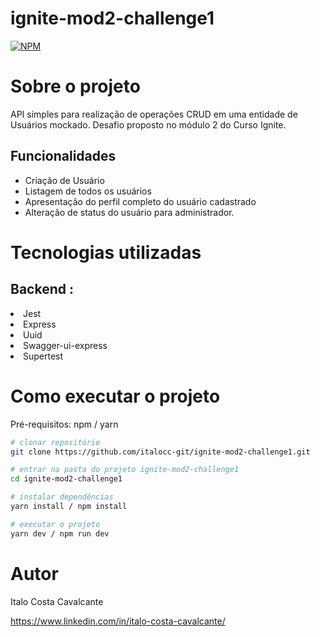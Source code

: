 # ignite-mod2-challenge1

[![NPM](https://img.shields.io/npm/l/react)](https://github.com/italocc-git/ignite-mod2-challenge1/blob/main/LICENSE) 

# Sobre o projeto

API simples para realização de operações CRUD em uma entidade de Usuários mockado. Desafio proposto no módulo 2 do Curso Ignite.

## Funcionalidades 

<ul>
  <li>Criação de Usuário </li>
  <li>Listagem de todos os usuários</li>
  <li>Apresentação do perfil completo do usuário cadastrado </li>
  <li>Alteração de status do usuário para administrador. </li>
 </ul>
 
 # Tecnologias utilizadas

## Backend : 
 <li> Jest
 <li> Express </li>
 <li> Uuid </li>
 <li> Swagger-ui-express </li>
 <li> Supertest </li>



 # Como executar o projeto
 
 Pré-requisitos: npm / yarn

```bash
# clonar repositório
git clone https://github.com/italocc-git/ignite-mod2-challenge1.git

# entrar na pasta do projeto ignite-mod2-challenge1
cd ignite-mod2-challenge1

# instalar dependências
yarn install / npm install

# executar o projeto
yarn dev / npm run dev
```
 
# Autor

Italo Costa Cavalcante

https://www.linkedin.com/in/italo-costa-cavalcante/
